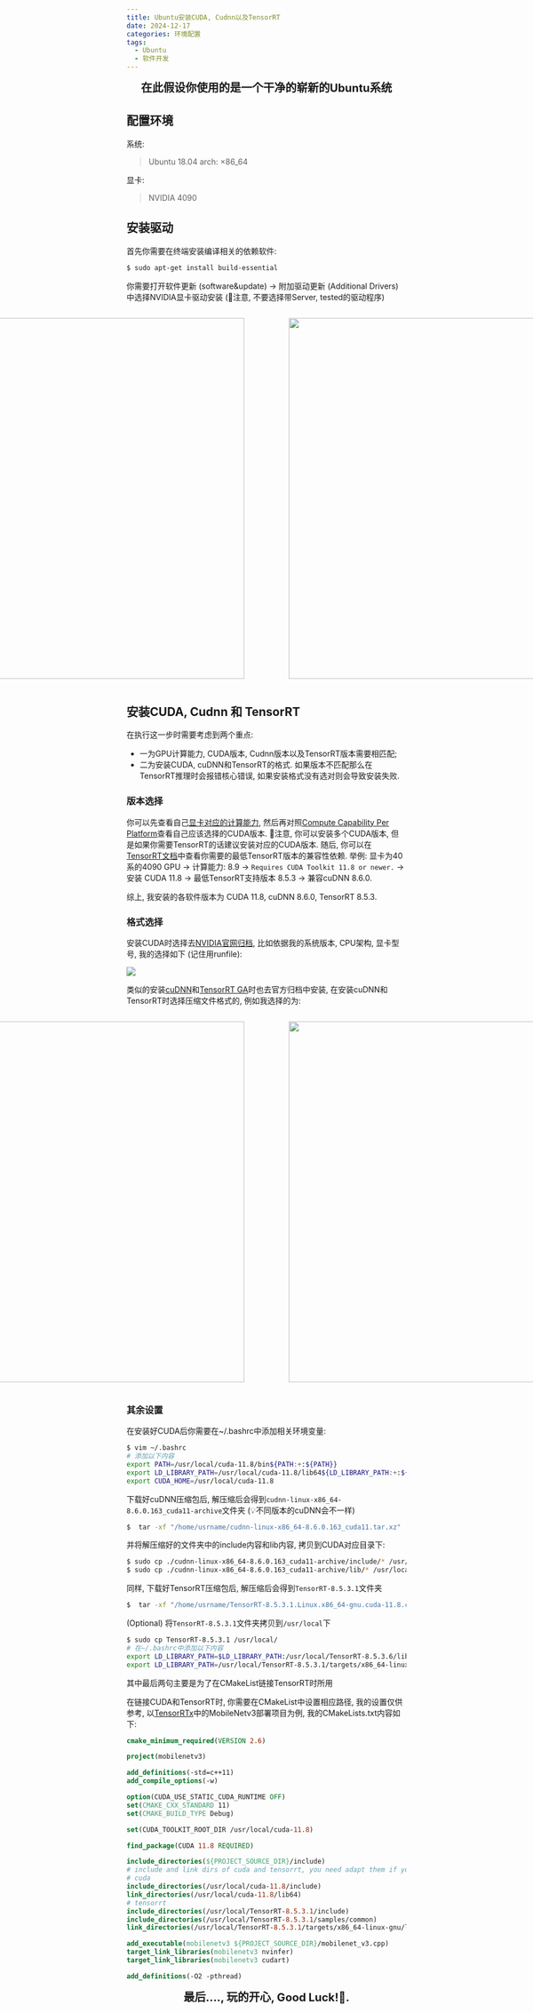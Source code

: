 ```yaml
---
title: Ubuntu安装CUDA, Cudnn以及TensorRT
date: 2024-12-17
categories: 环境配置
tags:
  - Ubuntu
  - 软件开发
---
```


<div style="text-align: center; font-size: 20px; font-weight: bold"> 在此假设你使用的是一个干净的崭新的Ubuntu系统 </div>

## 配置环境
系统: 
> Ubuntu 18.04 arch: ×86_64

显卡:
> NVIDIA 4090

## 安装驱动
首先你需要在终端安装编译相关的依赖软件:
```bash
$ sudo apt-get install build-essential
```

你需要打开软件更新 (software&update) -> 附加驱动更新 (Additional Drivers) 中选择NVIDIA显卡驱动安装 (🌟注意, 不要选择带Server, tested的驱动程序)
<div style="display: flex; justify-content: center; align-items: center;">
  <figure>
    <img src="https://images-repository-1310836028.cos.ap-nanjing.myqcloud.com/blog/Ubuntu%E5%AE%89%E8%A3%85CUDA%2C%20Cudnn%E4%BB%A5%E5%8F%8ATensorRT/%E8%BD%AF%E4%BB%B6%E6%9B%B4%E6%96%B0%E7%95%8C%E9%9D%A2.png" width="650">
  </figure>
  <figure>
    <img src="https://images-repository-1310836028.cos.ap-nanjing.myqcloud.com/blog/Ubuntu%E5%AE%89%E8%A3%85CUDA%2C%20Cudnn%E4%BB%A5%E5%8F%8ATensorRT/%E9%99%84%E5%8A%A0%E9%A9%B1%E5%8A%A8.png" width="650">
  </figure>
</div>

## 安装CUDA, Cudnn 和 TensorRT

在执行这一步时需要考虑到两个重点:
- 一为GPU计算能力, CUDA版本, Cudnn版本以及TensorRT版本需要相匹配; 
- 二为安装CUDA, cuDNN和TensorRT的格式.
如果版本不匹配那么在TensorRT推理时会报错核心错误, 如果安装格式没有选对则会导致安装失败.

### 版本选择
你可以先查看自己[显卡对应的计算能力](https://developer.nvidia.com/cuda-gpus), 然后再对照[Compute Capability Per Platform](https://docs.nvidia.com/deeplearning/tensorrt/support-matrix/index.html)查看自己应该选择的CUDA版本. 🌟注意, 你可以安装多个CUDA版本, 但是如果你需要TensorRT的话建议安装对应的CUDA版本. 随后, 你可以在[TensorRT文档](https://docs.nvidia.com/deeplearning/tensorrt/release-notes/index.html)中查看你需要的最低TensorRT版本的兼容性依赖. 举例: 显卡为40系的4090 GPU -> 计算能力: 8.9 -> `Requires CUDA Toolkit 11.8 or newer.` -> 安装 CUDA 11.8 -> 最低TensorRT支持版本 8.5.3 -> 兼容cuDNN 8.6.0. 

综上, 我安装的各软件版本为 CUDA 11.8, cuDNN 8.6.0, TensorRT 8.5.3.

### 格式选择
安装CUDA时选择去[NVIDIA官网归档](https://developer.nvidia.com/cuda-toolkit-archive), 比如依据我的系统版本, CPU架构, 显卡型号, 我的选择如下 (记住用runfile):

<img src="https://images-repository-1310836028.cos.ap-nanjing.myqcloud.com/blog/Ubuntu%E5%AE%89%E8%A3%85CUDA%2C%20Cudnn%E4%BB%A5%E5%8F%8ATensorRT/cuda%E9%80%89%E6%8B%A9.png">

类似的安装[cuDNN](https://developer.nvidia.com/rdp/cudnn-archive)和[TensorRT GA](https://developer.nvidia.com/tensorrt/download)时也去官方归档中安装, 在安装cuDNN和TensorRT时选择压缩文件格式的, 例如我选择的为:

<div style="display: flex; justify-content: center; align-items: center;">
  <figure>
    <img src="https://images-repository-1310836028.cos.ap-nanjing.myqcloud.com/blog/Ubuntu%E5%AE%89%E8%A3%85CUDA%2C%20Cudnn%E4%BB%A5%E5%8F%8ATensorRT/cuDNN%E5%AE%89%E8%A3%85.png" width="650">
  </figure>
  <figure>
    <img src="https://images-repository-1310836028.cos.ap-nanjing.myqcloud.com/blog/Ubuntu%E5%AE%89%E8%A3%85CUDA%2C%20Cudnn%E4%BB%A5%E5%8F%8ATensorRT/TensorRT%E5%AE%89%E8%A3%85.png" width="650">
  </figure>
</div>

### 其余设置
在安装好CUDA后你需要在~/.bashrc中添加相关环境变量:
```bash
$ vim ~/.bashrc
# 添加以下内容
export PATH=/usr/local/cuda-11.8/bin${PATH:+:${PATH}}
export LD_LIBRARY_PATH=/usr/local/cuda-11.8/lib64${LD_LIBRARY_PATH:+:${LD_LIBRARY_PATH}}
export CUDA_HOME=/usr/local/cuda-11.8
```
下载好cuDNN压缩包后, 解压缩后会得到`cudnn-linux-x86_64-8.6.0.163_cuda11-archive`文件夹 (💡不同版本的cuDNN会不一样)
```bash
$  tar -xf "/home/usrname/cudnn-linux-x86_64-8.6.0.163_cuda11.tar.xz"
```
并将解压缩好的文件夹中的include内容和lib内容, 拷贝到CUDA对应目录下:
```bash
$ sudo cp ./cudnn-linux-x86_64-8.6.0.163_cuda11-archive/include/* /usr/local/cuda-11.8/include/
$ sudo cp ./cudnn-linux-x86_64-8.6.0.163_cuda11-archive/lib/* /usr/local/cuda-11.8/lib64/ 
```
同样, 下载好TensorRT压缩包后, 解压缩后会得到`TensorRT-8.5.3.1`文件夹
```bash
$  tar -xf "/home/usrname/TensorRT-8.5.3.1.Linux.x86_64-gnu.cuda-11.8.cudnn8.6.tar.gz"
```
(Optional) 将`TensorRT-8.5.3.1`文件夹拷贝到`/usr/local`下
```bash
$ sudo cp TensorRT-8.5.3.1 /usr/local/
# 在~/.bashrc中添加以下内容
export LD_LIBRARY_PATH=$LD_LIBRARY_PATH:/usr/local/TensorRT-8.5.3.6/lib:$LD_LIBRARY_PATH
export LD_LIBRARY_PATH=/usr/local/TensorRT-8.5.3.1/targets/x86_64-linux-gnu/lib:$LD_LIBRARY_PATH
```
其中最后两句主要是为了在CMakeList链接TensorRT时所用

在链接CUDA和TensorRT时, 你需要在CMakeList中设置相应路径, 我的设置仅供参考, 以[TensorRTx](https://github.com/wang-xinyu/tensorrtx)中的MobileNetv3部署项目为例, 我的CMakeLists.txt内容如下:
```cmake
cmake_minimum_required(VERSION 2.6)

project(mobilenetv3)

add_definitions(-std=c++11)
add_compile_options(-w)

option(CUDA_USE_STATIC_CUDA_RUNTIME OFF)
set(CMAKE_CXX_STANDARD 11)
set(CMAKE_BUILD_TYPE Debug)

set(CUDA_TOOLKIT_ROOT_DIR /usr/local/cuda-11.8)

find_package(CUDA 11.8 REQUIRED)

include_directories(${PROJECT_SOURCE_DIR}/include)
# include and link dirs of cuda and tensorrt, you need adapt them if yours are different
# cuda
include_directories(/usr/local/cuda-11.8/include)
link_directories(/usr/local/cuda-11.8/lib64)
# tensorrt
include_directories(/usr/local/TensorRT-8.5.3.1/include)
include_directories(/usr/local/TensorRT-8.5.3.1/samples/common)
link_directories(/usr/local/TensorRT-8.5.3.1/targets/x86_64-linux-gnu/lib)

add_executable(mobilenetv3 ${PROJECT_SOURCE_DIR}/mobilenet_v3.cpp)
target_link_libraries(mobilenetv3 nvinfer)
target_link_libraries(mobilenetv3 cudart)

add_definitions(-O2 -pthread)
```

<div style="text-align: center; font-size: 20px; font-weight: bold;">
    最后...., 玩的开心, Good Luck!🫡.
</div>
